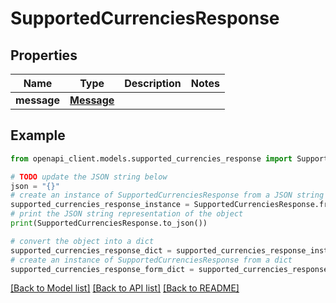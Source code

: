 # SupportedCurrenciesResponse


## Properties

Name | Type | Description | Notes
------------ | ------------- | ------------- | -------------
**message** | [**Message**](Message.md) |  | 

## Example

```python
from openapi_client.models.supported_currencies_response import SupportedCurrenciesResponse

# TODO update the JSON string below
json = "{}"
# create an instance of SupportedCurrenciesResponse from a JSON string
supported_currencies_response_instance = SupportedCurrenciesResponse.from_json(json)
# print the JSON string representation of the object
print(SupportedCurrenciesResponse.to_json())

# convert the object into a dict
supported_currencies_response_dict = supported_currencies_response_instance.to_dict()
# create an instance of SupportedCurrenciesResponse from a dict
supported_currencies_response_form_dict = supported_currencies_response.from_dict(supported_currencies_response_dict)
```
[[Back to Model list]](../README.md#documentation-for-models) [[Back to API list]](../README.md#documentation-for-api-endpoints) [[Back to README]](../README.md)



